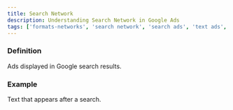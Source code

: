 ```yaml
---
title: Search Network
description: Understanding Search Network in Google Ads
tags: ['formats-networks', 'search network', 'search ads', 'text ads', 'serp', 'google ads']
---
```


### Definition
Ads displayed in Google search results.

### Example
Text that appears after a search.